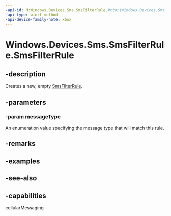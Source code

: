 ```yaml
---
-api-id: M:Windows.Devices.Sms.SmsFilterRule.#ctor(Windows.Devices.Sms.SmsMessageType)
-api-type: winrt method
-api-device-family-note: xbox
---
```


<!-- Method syntax
public SmsFilterRule(Windows.Devices.Sms.SmsMessageType messageType)
-->

# Windows.Devices.Sms.SmsFilterRule.SmsFilterRule

## -description
Creates a new, empty [SmsFilterRule](smsfilterrule.md).

## -parameters
### -param messageType
An enumeration value specifying the message type that will match this rule.

## -remarks

## -examples

## -see-also


## -capabilities
cellularMessaging
